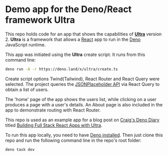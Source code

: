 # Demo app for the Deno/React framework Ultra

This repo holds code for an app that shows the capabilities of [**Ultra**](https://ultrajs.dev) version 2. **Ultra** is a framework that allows a [React](https://reactjs.org) app to run in the [Deno](https://deno.land) JavaScript runtime.

This app was initiated using the **Ultra** create script. It runs from this command line:
```sh
deno run -A -r https://deno.land/x/ultra/create.ts
```
Create script options Twind(Tailwind), React Router and React Query were selected. The project queries the [JSONPlaceholder API](https://jsonplaceholder.typicode.com/) via React Query to obtain a list of users.

The 'home' page of the app shows the users list, while clicking on a user produces a page with a user's details. An About page is also included in the app to demonstrate routing with React Router.

This repo is used as an example app for a blog post on [Craig's Deno Diary](https://deno-blog.com) titled [Building Full Stack React Apps with Ultra](https://deno-blog.com/Building_Fullstack_React_Apps_with_Ultra.2022-12-04).

To run this app locally, you need to have [Deno installed](https://deno.land/manual@v1.28.3/getting_started/installation). Then just clone this repo and run the following command line in the repo's root folder:
```sh
deno task dev
```

